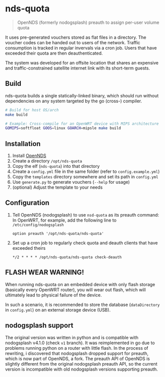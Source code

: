 # nds-quota
> OpenNDS (formerly nodogsplash) preauth to assign per-user volume quota

It uses pre-generated vouchers stored as flat files in a directory. The voucher codes can be handed out to users of the network. Traffic consumption is tracked in regular invervals via a cron job. Users that have exceeded their quota are then deauthenticated.

The system was developed for an offsite location that shares an expensive and traffic-constrained satellite internet link with its short-term guests.

## Build
nds-quota builds a single statically-linked binary, which should run without dependencies on any system targeted by the go (cross-) compiler.
```sh
# Build for host OS/arch
make build

# Example: Cross-compile for an OpenWRT device with MIPS architecture
GOMIPS=softfloat GOOS=linux GOARCH=mipsle make build
```

## Installation
1. Install [OpenNDS](https://github.com/openNDS/openNDS)
2. Create a directory `/opt/nds-quota`
3. Copy the elf (`nds-quota`) into that directory
4. Create a `config.yml` file in the same folder (refer to `config.example.yml`)
5. Copy the `templates` directory somewhere and set its path in `config.yml`
6. Use `generate.py` to generate vouchers (`--help` for usage)
7. (optional) Adjust the template to your needs

## Configuration
1. Tell OpenNDS (nodogsplash) to use `nsd-quota` as its preauth command:
   In OpenWRT, for example, add the following line to `/etc/config/nodogsplash`
   ```
   option preauth '/opt/nds-quota/nds-quota'
   ```

2. Set up a cron job to regularly check quota and deauth clients that have exceeded theirs
   ```cron
   */2 * * * * /opt/nds-quota/nds-quota check-deauth
   ```

## FLASH WEAR WARNING!
When running nds-quota on an embedded device with only flash storage (basically every OpenWRT router), you will wear out flash, which will ultimately lead to physical failure of the device.

In such a scenario, it is recommended to store the database (`dataDirectory` in `config.yml`) on an external storage device (USB).

## nodogsplash support
The original version was written in python and is compatible with nodogsplash v4.1.0 (check `v1` branch). It was reimplemented in go due to problems running python on a router with little flash. In the process of rewriting, i discovered that nodogsplash dropped support for preauth, which is now part of OpenNDS, a fork. The preauth API of OpenNDS is slightly different from the original nodogsplash preauth API, so the current version is incompatible with old nodogsplash versions supporting preauth.
